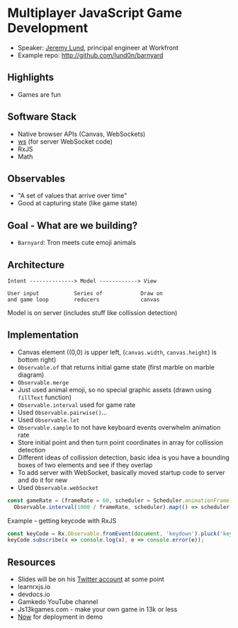 # Multiplayer JavaScript Game Development

- Speaker: [Jeremy Lund](https://github.com/lund0n), principal engineer at Workfront
- Example repo: http://github.com/lund0n/barnyard

## Highlights
- Games are fun

## Software Stack
- Native browser APIs (Canvas, WebSockets)
- [ws](https://github.com/websockets/ws) (for server WebSocket code)
- RxJS
- Math

## Observables
- "A set of values that arrive over time"
- Good at capturing state (like game state)

## Goal - What are we building?
- `Barnyard`: Tron meets cute emoji animals

## Architecture
```
Intent --------------> Model ------------> View

User input           Series of            Draw on
and game loop        reducers             canvas
```

Model is on server (includes stuff like collission detection)

## Implementation
- Canvas element ((0,0) is upper left, (`canvas.width`, `canvas.height`) is bottom right)
- `Observable.of` that returns initial game state (first marble on marble diagram)
- `Observable.merge`
- Just used animal emoji, so no special graphic assets (drawn using `fillText` function)
- `Observable.interval` used for game rate
- Used `Observable.pairwise()`...
- Used `Observable.let`
- `Observable.sample` to not have keyboard events overwhelm animation rate
- Store initial point and then turn point coordinates in array for collission detection
- Different ideas of collission detection, basic idea is you have a bounding boxes of two elements and see if they overlap
- To add server with WebSocket, basically moved startup code to server and do it for new
- Used `Observable.webSocket`

```javascript
const gameRate = (frameRate = 60, scheduler = Scheduler.animationFrame) =>
  Observable.interval(1000 / frameRate, scheduler).map(() => scheduler.now())
```

Example - getting keycode with RxJS
```javascript
const keyCode = Rx.Observable.fromEvent(document, 'keydown').pluck('keyCode');
keyCode.subscribe(x => console.log(x), e => console.error(e));
```

## Resources
- Slides will be on his [Twitter account](https://twitter.com/Jeremy_Lund) at some point
- learnrxjs.io
- devdocs.io
- Gamkedo YouTube channel
- Js13kgames.com - make your own game in 13k or less
- [Now](https://zeit.co/now) for deployment in demo

